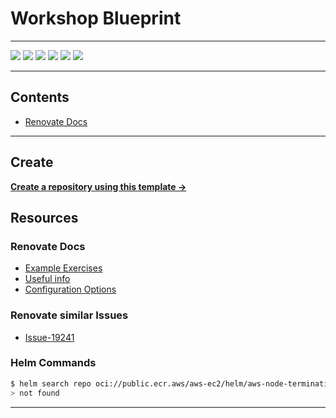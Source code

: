 # Workshop Blueprint

---

![](https://img.shields.io/github/commit-activity/m/ik-workshop/renovate-issue-blueprint)
![](https://img.shields.io/github/last-commit/ik-workshop/renovate-issue-blueprint)
[![](https://img.shields.io/github/license/ivankatliarchuk/.github)](https://github.com/ivankatliarchuk/.github/LICENCE)
[![](https://img.shields.io/github/languages/code-size/ik-workshop/renovate-issue-blueprint)](https://github.com/ik-workshop/renovate-issue-blueprint)
[![](https://img.shields.io/github/repo-size/ik-workshop/renovate-issue-blueprint)](https://github.com/ik-workshop/renovate-issue-blueprint)
![](https://img.shields.io/github/languages/top/ik-workshop/renovate-issue-blueprint?color=green&logo=markdown&logoColor=blue)

---

<!-- START doctoc generated TOC please keep comment here to allow auto update -->
<!-- DON'T EDIT THIS SECTION, INSTEAD RE-RUN doctoc TO UPDATE -->
## Contents

- [Renovate Docs](#renovate-docs)

<!-- END doctoc generated TOC please keep comment here to allow auto update -->

---

## Create

[**Create a repository using this template →**][template.generate]

## Resources

### Renovate Docs

- [Example Exercises](./examples)
- [Useful info](./docs/Notes.md)
- [Configuration Options](https://docs.renovatebot.com/configuration-options/)

### Renovate similar Issues

- [Issue-19241](https://github.com/renovatebot/renovate/issues/19241)

### Helm Commands

```sh
$ helm search repo oci://public.ecr.aws/aws-ec2/helm/aws-node-termination-handler --versions
> not found
```

---

<!-- resources -->
[template.generate]: https://github.com/ik-workshop/renovate-issue-blueprint/generate
[code-style.badge]: https://img.shields.io/badge/code_style-prettier-ff69b4.svg?style=flat-square
